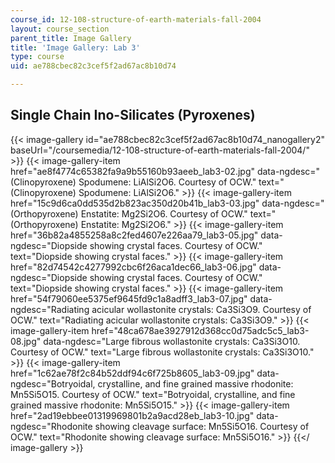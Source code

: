 ```yaml
---
course_id: 12-108-structure-of-earth-materials-fall-2004
layout: course_section
parent_title: Image Gallery
title: 'Image Gallery: Lab 3'
type: course
uid: ae788cbec82c3cef5f2ad67ac8b10d74

---
```


Single Chain Ino-Silicates (Pyroxenes)
--------------------------------------
{{< image-gallery id="ae788cbec82c3cef5f2ad67ac8b10d74_nanogallery2" baseUrl="/coursemedia/12-108-structure-of-earth-materials-fall-2004/" >}}
{{< image-gallery-item href="ae8f4774c65382fa9a9b55160b93aeeb_lab3-02.jpg" data-ngdesc="(Clinopyroxene) Spodumene: LiAlSi2O6. Courtesy of OCW." text="(Clinopyroxene) Spodumene: LiAlSi2O6." >}}
{{< image-gallery-item href="15c9d6ca0dd535d2b823ac350d20b41b_lab3-03.jpg" data-ngdesc="(Orthopyroxene) Enstatite: Mg2Si2O6. Courtesy of OCW." text="(Orthopyroxene) Enstatite: Mg2Si2O6." >}}
{{< image-gallery-item href="36b82a4855258a8c2fed4607e226aa79_lab3-05.jpg" data-ngdesc="Diopside showing crystal faces. Courtesy of OCW." text="Diopside showing crystal faces." >}}
{{< image-gallery-item href="82d74542c4277992cbc6f26aca1dec66_lab3-06.jpg" data-ngdesc="Diopside showing crystal faces. Courtesy of OCW." text="Diopside showing crystal faces." >}}
{{< image-gallery-item href="54f79060ee5375ef9645fd9c1a8adff3_lab3-07.jpg" data-ngdesc="Radiating acicular wollastonite crystals: Ca3Si3O9. Courtesy of OCW." text="Radiating acicular wollastonite crystals: Ca3Si3O9." >}}
{{< image-gallery-item href="48ca678ae3927912d368cc0d75adc5c5_lab3-08.jpg" data-ngdesc="Large fibrous wollastonite crystals: Ca3Si3O10. Courtesy of OCW." text="Large fibrous wollastonite crystals: Ca3Si3O10." >}}
{{< image-gallery-item href="1c62ae78f2c84b52ddf94c6f725b8605_lab3-09.jpg" data-ngdesc="Botryoidal, crystalline, and fine grained massive rhodonite: Mn5Si5O15. Courtesy of OCW." text="Botryoidal, crystalline, and fine grained massive rhodonite: Mn5Si5O15." >}}
{{< image-gallery-item href="2ad19ebbee01319969801b2a9acd28eb_lab3-10.jpg" data-ngdesc="Rhodonite showing cleavage surface: Mn5Si5O16. Courtesy of OCW." text="Rhodonite showing cleavage surface: Mn5Si5O16." >}}
{{</ image-gallery >}}